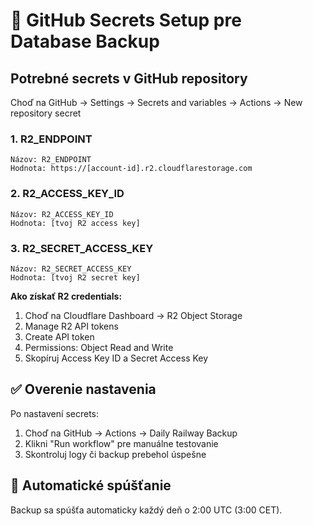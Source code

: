 # 🔐 GitHub Secrets Setup pre Database Backup

## Potrebné secrets v GitHub repository

Choď na GitHub → Settings → Secrets and variables → Actions → New repository secret

### 1. R2_ENDPOINT
```
Názov: R2_ENDPOINT
Hodnota: https://[account-id].r2.cloudflarestorage.com
```

### 2. R2_ACCESS_KEY_ID
```
Názov: R2_ACCESS_KEY_ID
Hodnota: [tvoj R2 access key]
```

### 3. R2_SECRET_ACCESS_KEY
```
Názov: R2_SECRET_ACCESS_KEY
Hodnota: [tvoj R2 secret key]
```

**Ako získať R2 credentials:**
1. Choď na Cloudflare Dashboard → R2 Object Storage
2. Manage R2 API tokens
3. Create API token
4. Permissions: Object Read and Write
5. Skopíruj Access Key ID a Secret Access Key

## ✅ Overenie nastavenia

Po nastavení secrets:

1. Choď na GitHub → Actions → Daily Railway Backup
2. Klikni "Run workflow" pre manuálne testovanie
3. Skontroluj logy či backup prebehol úspešne

## 📅 Automatické spúšťanie

Backup sa spúšťa automaticky každý deň o 2:00 UTC (3:00 CET).
